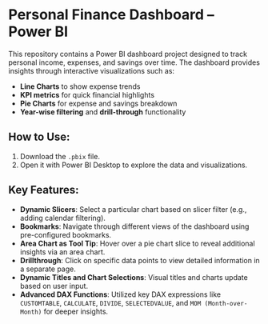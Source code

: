 # Personal Finance Dashboard – Power BI

This repository contains a Power BI dashboard project designed to track personal income, expenses, and savings over time. The dashboard provides insights through interactive visualizations such as:
- **Line Charts** to show expense trends
- **KPI metrics** for quick financial highlights
- **Pie Charts** for expense and savings breakdown
- **Year-wise filtering** and **drill-through** functionality

## How to Use:
1. Download the `.pbix` file.
2. Open it with Power BI Desktop to explore the data and visualizations.

## Key Features:
- **Dynamic Slicers**: Select a particular chart based on slicer filter (e.g., adding calendar filtering).
- **Bookmarks**: Navigate through different views of the dashboard using pre-configured bookmarks.
- **Area Chart as Tool Tip**: Hover over a pie chart slice to reveal additional insights via an area chart.
- **Drillthrough**: Click on specific data points to view detailed information in a separate page.
- **Dynamic Titles and Chart Selections**: Visual titles and charts update based on user input.
- **Advanced DAX Functions**: Utilized key DAX expressions like `CUSTOMTABLE`, `CALCULATE`, `DIVIDE`, `SELECTEDVALUE`, and `MOM (Month-over-Month)` for deeper insights.
